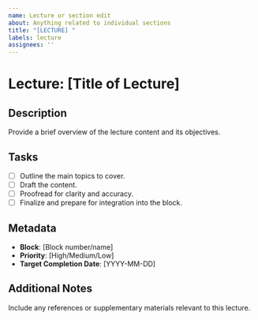 ```yaml
---
name: Lecture or section edit
about: Anything related to individual sections
title: "[LECTURE] "
labels: lecture
assignees: ''
---
```


# Lecture: [Title of Lecture]

## Description
Provide a brief overview of the lecture content and its objectives.

## Tasks
- [ ] Outline the main topics to cover.
- [ ] Draft the content.
- [ ] Proofread for clarity and accuracy.
- [ ] Finalize and prepare for integration into the block.

## Metadata
- **Block**: [Block number/name]
- **Priority**: [High/Medium/Low]
- **Target Completion Date**: [YYYY-MM-DD]

## Additional Notes
Include any references or supplementary materials relevant to this lecture.
